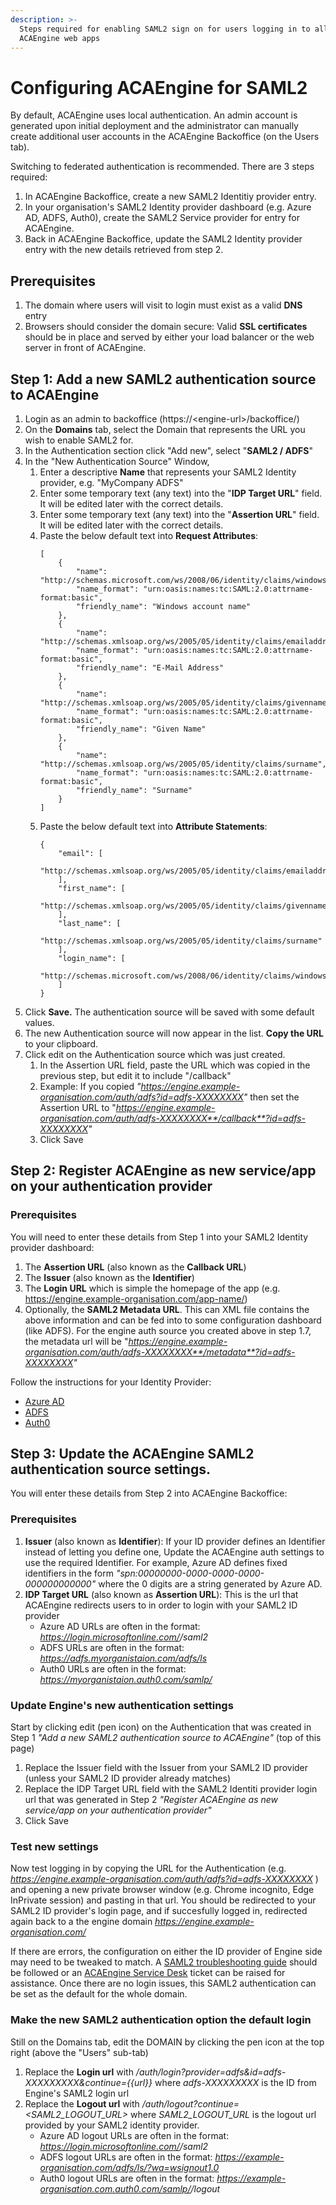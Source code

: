 ```yaml
---
description: >-
  Steps required for enabling SAML2 sign on for users logging in to all
  ACAEngine web apps
---
```


# Configuring ACAEngine for SAML2

By default, ACAEngine uses local authentication. An admin account is generated upon initial deployment and the administrator can manually create additional user accounts in the ACAEngine Backoffice \(on the Users tab\).

Switching to federated authentication is recommended. There are 3 steps required:

1. In ACAEngine Backoffice, create a new SAML2 Identitiy provider entry.
2. In your organisation's SAML2 Identity provider dashboard \(e.g. Azure AD, ADFS, Auth0\), create the SAML2 Service provider for entry for ACAEngine.
3. Back in ACAEngine Backoffice, update the SAML2 Identity provider entry with the new details retrieved from step 2.

## Prerequisites

1. The domain where users will visit to login must exist as a valid **DNS** entry 
2. Browsers should consider the domain secure: Valid **SSL certificates** should be in place and served by either your load balancer or the web server in front of ACAEngine.

## Step 1: Add a new SAML2 authentication source to ACAEngine

1. Login as an admin to backoffice \(https://&lt;engine-url&gt;/backoffice/\)
2. On the **Domains** tab, select the Domain that represents the URL you wish to enable SAML2 for.
3. In the Authentication section click "Add new", select "**SAML2 / ADFS**"
4. In the "New Authentication Source" Window, 
   1. Enter a descriptive **Name** that represents your SAML2 Identity provider, e.g. "MyCompany ADFS"
   2. Enter some temporary text \(any text\) into the "**IDP Target URL**" field. It will be edited later with the correct details.
   3. Enter some temporary text \(any text\) into the "**Assertion URL**" field. It will be edited later with the correct details.
   4. Paste the below default text into **Request Attributes**:
        ```
        [
            {
                "name": "http://schemas.microsoft.com/ws/2008/06/identity/claims/windowsaccountname",
                "name_format": "urn:oasis:names:tc:SAML:2.0:attrname-format:basic",
                "friendly_name": "Windows account name"
            },
            {
                "name": "http://schemas.xmlsoap.org/ws/2005/05/identity/claims/emailaddress",
                "name_format": "urn:oasis:names:tc:SAML:2.0:attrname-format:basic",
                "friendly_name": "E-Mail Address"
            },
            {
                "name": "http://schemas.xmlsoap.org/ws/2005/05/identity/claims/givenname",
                "name_format": "urn:oasis:names:tc:SAML:2.0:attrname-format:basic",
                "friendly_name": "Given Name"
            },
            {
                "name": "http://schemas.xmlsoap.org/ws/2005/05/identity/claims/surname",
                "name_format": "urn:oasis:names:tc:SAML:2.0:attrname-format:basic",
                "friendly_name": "Surname"
            }
        ]
        ```
   5. Paste the below default text into **Attribute Statements**:
        ```
        {
            "email": [
                "http://schemas.xmlsoap.org/ws/2005/05/identity/claims/emailaddress"
            ],
            "first_name": [
                "http://schemas.xmlsoap.org/ws/2005/05/identity/claims/givenname"
            ],
            "last_name": [
                "http://schemas.xmlsoap.org/ws/2005/05/identity/claims/surname"
            ],
            "login_name": [
                "http://schemas.microsoft.com/ws/2008/06/identity/claims/windowsaccountname"
            ]
        }
        ```
5. Click **Save.** The authentication source will be saved with some default values.
6. The new Authentication source will now appear in the list. **Copy the URL** to your clipboard.
7. Click edit on the Authentication source which was just created.
   1. In the Assertion URL field, paste the URL which was copied in the previous step, but edit it to include "/callback"
   2. Example: If you copied _"https://engine.example-organisation.com/auth/adfs?id=adfs-XXXXXXXX"_ then set the Assertion URL to "_https://engine.example-organisation.com/auth/adfs-XXXXXXXX**/callback**?id=adfs-XXXXXXXX"_
   3. Click Save

## Step 2: Register ACAEngine as new service/app on your authentication provider

### Prerequisites

You will need to enter these details from Step 1 into your SAML2 Identity provider dashboard:

1. The **Assertion URL** (also known as the **Callback URL**)
2. The **Issuer** (also known as the **Identifier**)
3. The **Login URL** which is simple the homepage of the app (e.g. https://engine.example-organisation.com/app-name/)
4. Optionally, the **SAML2 Metadata URL**. This can XML file contains the above information and can be fed into to some configuration dashboard (like ADFS). For the engine auth source you created above in step 1.7, the metadata url will be "_https://engine.example-organisation.com/auth/adfs-XXXXXXXX**/metadata**?id=adfs-XXXXXXXX"_

Follow the instructions for your Identity Provider:

* [Azure AD](https://app.gitbook.com/@acaengine/s/docs/~/drafts/-LwHHdlhyEubZB8JHLVU/deployment/single-sign-on/saml2-with-azure-ad)
* [ADFS](https://app.gitbook.com/@acaengine/s/docs/~/drafts/-LwHHdlhyEubZB8JHLVU/deployment/single-sign-on/saml2-with-adfs)
* [Auth0](https://app.gitbook.com/@acaengine/s/docs/~/drafts/-LwHHdlhyEubZB8JHLVU/deployment/single-sign-on/saml2-with-auth0)

## Step 3: Update the ACAEngine SAML2 authentication source settings.

You will enter these details from Step 2 into ACAEngine Backoffice:

### Prerequisites

1. **Issuer** (also known as **Identifier**): If your ID provider defines an Identifier instead of letting you define one, Update the ACAEngine auth settings to use the required Identifier. For example, Azure AD defines fixed identifiers in the form *"spn:00000000-0000-0000-0000-000000000000"* where the 0 digits are a string generated by Azure AD.
2. **IDP Target URL** (also known as **Assertion URL**): This is the url that ACAEngine redirects users to in order to login with your SAML2 ID provider
   - Azure AD URLs are often in the format: *https://login.microsoftonline.com/<tenant-ID>/saml2*
   - ADFS URLs are often in the format: *https://adfs.myorganistaion.com/adfs/ls*
   - Auth0 URLs are often in the format: *https://myorganistaion.auth0.com/samlp/<application-identifier>* 

### Update Engine's new authentication settings

Start by clicking edit (pen icon) on the Authentication that was created in Step 1 *"Add a new SAML2 authentication source to ACAEngine"* (top of this page)

1. Replace the Issuer field with the Issuer from your SAML2 ID provider (unless your SAML2 ID provider already matches)
2. Replace the IDP Target URL field with the SAML2 Identiti provider login url that was generated in Step 2 *"Register ACAEngine as new service/app on your authentication provider"*
3. Click Save

### Test new settings

Now test logging in by copying the URL for the Authentication (e.g. *https://engine.example-organisation.com/auth/adfs?id=adfs-XXXXXXXX* ) and opening a new private browser window (e.g. Chrome incognito, Edge InPrivate session) and pasting in that url.
You should be redirected to your SAML2 ID provider's login page, and if succesfully logged in, redirected again back to a the engine domain *https://engine.example-organisation.com/*

If there are errors, the configuration on either the ID provider of Engine side may need to be tweaked to match. A [SAML2 troubleshooting guide](https://auth0.com/docs/protocols/saml/saml-configuration/troubleshoot) should be followed or an [ACAEngine Service Desk](https://support.acaprojects.com/) ticket can be raised for assistance. Once there are no login issues, this SAML2 authentication can be set as the default for the whole domain.

### Make the new SAML2 authentication option the default login

Still on the Domains tab, edit the DOMAIN by clicking the pen icon at the top right (above the "Users" sub-tab)

1. Replace the **Login url** with */auth/login?provider=adfs&id=adfs-XXXXXXXXX&continue={{url}}* where *adfs-XXXXXXXXX* is the ID from Engine's SAML2 login url
2. Replace the **Logout url** with */auth/logout?continue=<SAML2_LOGOUT_URL>* where *SAML2_LOGOUT_URL* is the logout url provided by your SAML2 identity provider.
    - Azure AD logout URLs are often in the format: *https://login.microsoftonline.com/<tenant-ID>/saml2*
    - ADFS logout URLs are often in the format: *https://example-organisation.com/adfs/ls/?wa=wsignout1.0*
    - Auth0 logout URLs are often in the format: *https://example-organisation.com.auth0.com/samlp/<application-identifier>/logout*